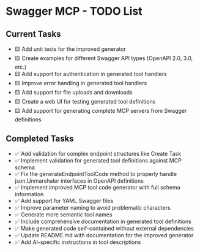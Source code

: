 # Swagger MCP - TODO List

## Current Tasks

- 🟨 Add unit tests for the improved generator
- 🟨 Create examples for different Swagger API types (OpenAPI 2.0, 3.0, etc.)
- 🟨 Add support for authentication in generated tool handlers
- 🟨 Improve error handling in generated tool handlers
- 🟨 Add support for file uploads and downloads
- 🟨 Create a web UI for testing generated tool definitions
- 🟨 Add support for generating complete MCP servers from Swagger definitions

## Completed Tasks

- ✅ Add validation for complex endpoint structures like Create Task
- ✅ Implement validation for generated tool definitions against MCP schema
- ✅ Fix the generateEndpointToolCode method to properly handle json.Unmarshaler interfaces in OpenAPI definitions
- ✅ Implement improved MCP tool code generator with full schema information
- ✅ Add support for YAML Swagger files
- ✅ Improve parameter naming to avoid problematic characters
- ✅ Generate more semantic tool names
- ✅ Include comprehensive documentation in generated tool definitions
- ✅ Make generated code self-contained without external dependencies
- ✅ Update README.md with documentation for the improved generator
- ✅ Add AI-specific instructions in tool descriptions 